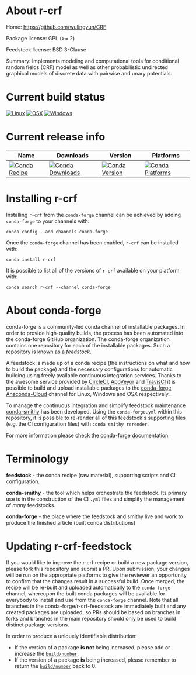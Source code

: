 About r-crf
===========

Home: https://github.com/wulingyun/CRF

Package license: GPL (>= 2)

Feedstock license: BSD 3-Clause

Summary: Implements modeling and computational tools for conditional random fields (CRF) model as well as other probabilistic undirected graphical models of discrete data with pairwise and unary potentials.



Current build status
====================

[![Linux](https://img.shields.io/circleci/project/github/conda-forge/r-crf-feedstock/master.svg?label=Linux)](https://circleci.com/gh/conda-forge/r-crf-feedstock)
[![OSX](https://img.shields.io/travis/conda-forge/r-crf-feedstock/master.svg?label=macOS)](https://travis-ci.org/conda-forge/r-crf-feedstock)
[![Windows](https://img.shields.io/appveyor/ci/conda-forge/r-crf-feedstock/master.svg?label=Windows)](https://ci.appveyor.com/project/conda-forge/r-crf-feedstock/branch/master)

Current release info
====================

| Name | Downloads | Version | Platforms |
| --- | --- | --- | --- |
| [![Conda Recipe](https://img.shields.io/badge/recipe-r--crf-green.svg)](https://anaconda.org/conda-forge/r-crf) | [![Conda Downloads](https://img.shields.io/conda/dn/conda-forge/r-crf.svg)](https://anaconda.org/conda-forge/r-crf) | [![Conda Version](https://img.shields.io/conda/vn/conda-forge/r-crf.svg)](https://anaconda.org/conda-forge/r-crf) | [![Conda Platforms](https://img.shields.io/conda/pn/conda-forge/r-crf.svg)](https://anaconda.org/conda-forge/r-crf) |

Installing r-crf
================

Installing `r-crf` from the `conda-forge` channel can be achieved by adding `conda-forge` to your channels with:

```
conda config --add channels conda-forge
```

Once the `conda-forge` channel has been enabled, `r-crf` can be installed with:

```
conda install r-crf
```

It is possible to list all of the versions of `r-crf` available on your platform with:

```
conda search r-crf --channel conda-forge
```


About conda-forge
=================

conda-forge is a community-led conda channel of installable packages.
In order to provide high-quality builds, the process has been automated into the
conda-forge GitHub organization. The conda-forge organization contains one repository
for each of the installable packages. Such a repository is known as a *feedstock*.

A feedstock is made up of a conda recipe (the instructions on what and how to build
the package) and the necessary configurations for automatic building using freely
available continuous integration services. Thanks to the awesome service provided by
[CircleCI](https://circleci.com/), [AppVeyor](https://www.appveyor.com/)
and [TravisCI](https://travis-ci.org/) it is possible to build and upload installable
packages to the [conda-forge](https://anaconda.org/conda-forge)
[Anaconda-Cloud](https://anaconda.org/) channel for Linux, Windows and OSX respectively.

To manage the continuous integration and simplify feedstock maintenance
[conda-smithy](https://github.com/conda-forge/conda-smithy) has been developed.
Using the ``conda-forge.yml`` within this repository, it is possible to re-render all of
this feedstock's supporting files (e.g. the CI configuration files) with ``conda smithy rerender``.

For more information please check the [conda-forge documentation](https://conda-forge.org/docs/).

Terminology
===========

**feedstock** - the conda recipe (raw material), supporting scripts and CI configuration.

**conda-smithy** - the tool which helps orchestrate the feedstock.
                   Its primary use is in the construction of the CI ``.yml`` files
                   and simplify the management of *many* feedstocks.

**conda-forge** - the place where the feedstock and smithy live and work to
                  produce the finished article (built conda distributions)


Updating r-crf-feedstock
========================

If you would like to improve the r-crf recipe or build a new
package version, please fork this repository and submit a PR. Upon submission,
your changes will be run on the appropriate platforms to give the reviewer an
opportunity to confirm that the changes result in a successful build. Once
merged, the recipe will be re-built and uploaded automatically to the
`conda-forge` channel, whereupon the built conda packages will be available for
everybody to install and use from the `conda-forge` channel.
Note that all branches in the conda-forge/r-crf-feedstock are
immediately built and any created packages are uploaded, so PRs should be based
on branches in forks and branches in the main repository should only be used to
build distinct package versions.

In order to produce a uniquely identifiable distribution:
 * If the version of a package **is not** being increased, please add or increase
   the [``build/number``](https://conda.io/docs/user-guide/tasks/build-packages/define-metadata.html#build-number-and-string).
 * If the version of a package **is** being increased, please remember to return
   the [``build/number``](https://conda.io/docs/user-guide/tasks/build-packages/define-metadata.html#build-number-and-string)
   back to 0.

